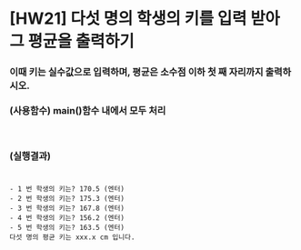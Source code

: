 # [HW21] 다섯 명의 학생의 키를 입력 받아 그 평균을 출력하기

<h3>

이때 키는 실수값으로 입력하며, 평균은 소수점 이하 첫 째 자리까지 출력하시오. </br>
</br>
(사용함수) main()함수 내에서 모두 처리

</br></br>
(실행결과)
</br></br></h3>

```
- 1 번 학생의 키는? 170.5 (엔터)
- 2 번 학생의 키는? 175.3 (엔터)
- 3 번 학생의 키는? 167.8 (엔터)
- 4 번 학생의 키는? 156.2 (엔터)
- 5 번 학생의 키는? 163.5 (엔터)
다섯 명의 평균 키는 xxx.x cm 입니다.

```